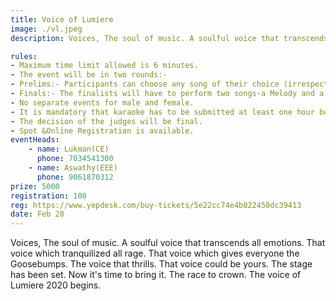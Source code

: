```yaml
---
title: Voice of Lumiere
image: ./vl.jpeg
description: Voices, The soul of music. A soulful voice that transcends all emotions. That voice which tranquilized all rage. That voice which gives everyone the Goosebumps. The voice that thrills. That voice could be yours. The stage has been set. Now it's time to bring it. The race to crown. The voice of Lumiere 2020 begins. 

rules: 
- Maximum time limit allowed is 6 minutes.
- The event will be in two rounds:-
- Prelims:- Participants can choose any song of their choice (irrespective of language).Karaoke is  permitted.
- Finals:- The finalists will have to perform two songs-a Melody and a Fast number. The  performance in the finals should only be in the regional language with the accompaniment of  karaoke.
- No separate events for male and female.
- It is mandatory that karaoke has to be submitted at least one hour before the performance in a  CD or a pen drive.
- The decision of the judges will be final.
- Spot &Online Registration is available.
eventHeads:
    - name: Lukman(CE)
      phone: 7034541300
    - name: Aswathy(EEE)
      phone: 9061870312
prize: 5000
registration: 100
reg: https://www.yepdesk.com/buy-tickets/5e22cc74e4b022450dc39413
date: Feb 28
---
```

Voices, The soul of music. A soulful voice that transcends all emotions. That voice which tranquilized all rage. That voice which gives everyone the Goosebumps. The voice that thrills. That voice could be yours. The stage has been set. Now it's time to bring it. The race to crown. The voice of Lumiere 2020 begins. 
